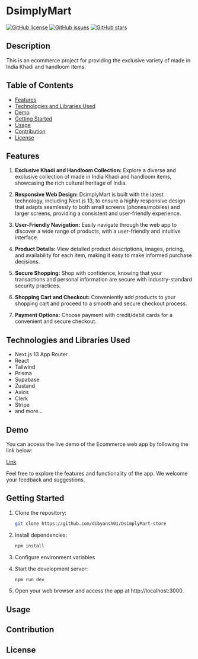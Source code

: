 # DsimplyMart

[![GitHub license](https://img.shields.io/github/license/dibyansh01/DsimplyMart-store)](https://github.com/dibyansh01/DsimplyMart-store/blob/main/LICENSE)
[![GitHub issues](https://img.shields.io/github/issues/dibyansh01/DsimplyMart-store)](https://github.com/dibyansh01/DsimplyMart-store/issues)
[![GitHub stars](https://img.shields.io/github/stars/dibyansh01/DsimplyMart-store)](https://github.com/dibyansh01/DsimplyMart-store/stargazers)

## Description

This is an ecommerce project for providing the exclusive variety of made in India Khadi and handloom items. 

## Table of Contents

- [Features](#features)
- [Technologies and Libraries Used](#technologies-and-libraries-used)
- [Demo](#demo)
- [Getting Started](#getting-started)
- [Usage](#usage)
- [Contribution](#contribution)
- [License](#license)

## Features

1. **Exclusive Khadi and Handloom Collection:** Explore a diverse and exclusive collection of made in India Khadi and handloom items, showcasing the rich cultural heritage of India.

2. **Responsive Web Design:** DsimplyMart is built with the latest technology, including Next.js 13, to ensure a highly responsive design that adapts seamlessly to both small screens (phones/mobiles) and larger screens, providing a consistent and user-friendly experience.

3. **User-Friendly Navigation:** Easily navigate through the web app to discover a wide range of products, with a user-friendly and intuitive interface.

4. **Product Details:** View detailed product descriptions, images, pricing, and availability for each item, making it easy to make informed purchase decisions.

5. **Secure Shopping:** Shop with confidence, knowing that your transactions and personal information are secure with industry-standard security practices.

6. **Shopping Cart and Checkout:** Conveniently add products to your shopping cart and proceed to a smooth and secure checkout process.

7. **Payment Options:** Choose payment with credit/debit cards for a convenient and secure checkout.


## Technologies and Libraries Used

- Next.js 13 App Router
- React
- Tailwind
- Prisma
- Supabase
- Zustand
- Axios
- Clerk
- Stripe
- and more...

## Demo

You can access the live demo of the Ecommerce web app by following the link below:

[Link](https://dsimply-mart-store.vercel.app/)

Feel free to explore the features and functionality of the app. We welcome your feedback and suggestions.



## Getting Started


1. Clone the repository:

   ```bash
   git clone https://github.com/dibyansh01/DsimplyMart-store
   
2. Install dependencies:

    ```bash
   npm install

3. Configure environment variables 

4. Start the development server:
   ```bash
   npm run dev

5. Open your web browser and access the app at http://localhost:3000.

## Usage



## Contribution


## License





